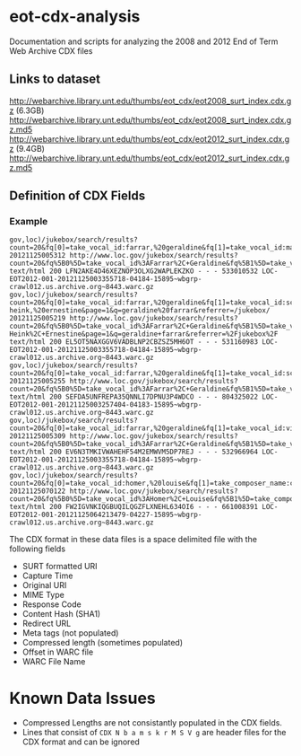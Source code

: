 # eot-cdx-analysis
Documentation and scripts for analyzing the 2008 and 2012 End of Term Web Archive CDX files

## Links to dataset
http://webarchive.library.unt.edu/thumbs/eot_cdx/eot2008_surt_index.cdx.gz (6.3GB)
http://webarchive.library.unt.edu/thumbs/eot_cdx/eot2008_surt_index.cdx.gz.md5
http://webarchive.library.unt.edu/thumbs/eot_cdx/eot2012_surt_index.cdx.gz (9.4GB)
http://webarchive.library.unt.edu/thumbs/eot_cdx/eot2012_surt_index.cdx.gz.md5

## Definition of CDX Fields

### Example
```
gov,loc)/jukebox/search/results?count=20&fq[0]=take_vocal_id:farrar,%20geraldine&fq[1]=take_vocal_id:martinelli,%20giovanni&page=1&q=geraldine%20farrar&referrer=/jukebox/ 20121125005312 http://www.loc.gov/jukebox/search/results?count=20&fq%5B0%5D=take_vocal_id%3AFarrar%2C+Geraldine&fq%5B1%5D=take_vocal_id%3AMartinelli%2C+Giovanni&page=1&q=geraldine+farrar&referrer=%2Fjukebox%2F text/html 200 LFN2AKE4D46XEZNOP3OLXG2WAPLEKZKO - - - 533010532 LOC-EOT2012-001-20121125003355718-04184-15895~wbgrp-crawl012.us.archive.org~8443.warc.gz
gov,loc)/jukebox/search/results?count=20&fq[0]=take_vocal_id:farrar,%20geraldine&fq[1]=take_vocal_id:schumann-heink,%20ernestine&page=1&q=geraldine%20farrar&referrer=/jukebox/ 20121125005219 http://www.loc.gov/jukebox/search/results?count=20&fq%5B0%5D=take_vocal_id%3AFarrar%2C+Geraldine&fq%5B1%5D=take_vocal_id%3ASchumann-Heink%2C+Ernestine&page=1&q=geraldine+farrar&referrer=%2Fjukebox%2F text/html 200 EL5OT5NAXGGV6VADBLNP2CBZSZ5MH6OT - - - 531160983 LOC-EOT2012-001-20121125003355718-04184-15895~wbgrp-crawl012.us.archive.org~8443.warc.gz
gov,loc)/jukebox/search/results?count=20&fq[0]=take_vocal_id:farrar,%20geraldine&fq[1]=take_vocal_id:scotti,%20antonio&page=1&q=geraldine%20farrar&referrer=/jukebox/ 20121125005255 http://www.loc.gov/jukebox/search/results?count=20&fq%5B0%5D=take_vocal_id%3AFarrar%2C+Geraldine&fq%5B1%5D=take_vocal_id%3AScotti%2C+Antonio&page=1&q=geraldine+farrar&referrer=%2Fjukebox%2F text/html 200 SEFDA5UNFREPA35QNNLI7DPNU3P4WDCO - - - 804325022 LOC-EOT2012-001-20121125003257404-04183-15895~wbgrp-crawl012.us.archive.org~8443.warc.gz
gov,loc)/jukebox/search/results?count=20&fq[0]=take_vocal_id:farrar,%20geraldine&fq[1]=take_vocal_id:viafora,%20gina&page=1&q=geraldine%20farrar&referrer=/jukebox/ 20121125005309 http://www.loc.gov/jukebox/search/results?count=20&fq%5B0%5D=take_vocal_id%3AFarrar%2C+Geraldine&fq%5B1%5D=take_vocal_id%3AViafora%2C+Gina&page=1&q=geraldine+farrar&referrer=%2Fjukebox%2F text/html 200 EV6N3TMKIVWAHEHF54M2EMWVM5DP7REJ - - - 532966964 LOC-EOT2012-001-20121125003355718-04184-15895~wbgrp-crawl012.us.archive.org~8443.warc.gz
gov,loc)/jukebox/search/results?count=20&fq[0]=take_vocal_id:homer,%20louise&fq[1]=take_composer_name:campana,%20f.%20&page=1&q=geraldine%20farrar&referrer=/jukebox/ 20121125070122 http://www.loc.gov/jukebox/search/results?count=20&fq%5B0%5D=take_vocal_id%3AHomer%2C+Louise&fq%5B1%5D=take_composer_name%3ACampana%2C+F.+&page=1&q=geraldine+farrar&referrer=%2Fjukebox%2F text/html 200 FW2IGVNKIQGBUQILQGZFLXNEHL634OI6 - - - 661008391 LOC-EOT2012-001-20121125064213479-04227-15895~wbgrp-crawl012.us.archive.org~8443.warc.gz
```

The CDX format in these data files is a space delimited file with the following fields

* SURT formatted URI
* Capture Time
* Original URI
* MIME Type
* Response Code
* Content Hash (SHA1)
* Redirect URL
* Meta tags (not populated)
* Compressed length (sometimes populated)
* Offset in WARC file
* WARC File Name


# Known Data Issues

* Compressed Lengths are not consistantly populated in the CDX fields. 
* Lines that consist of `CDX N b a m s k r M S V g` are header files for the CDX format and can be ignored

